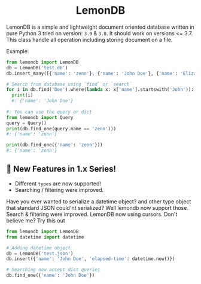 <div align="center">
  <h1>LemonDB</h1>
</div>

LemonDB is a simple and lightweight document oriented database written in pure Python 3 tried on version: `3.9` & `3.8`. It should work on versions <= 3.7. This class handle all operation including storing document on a file.

Example:
```python
from lemondb import LemonDB
db = LemonDB('test.db')
db.insert_many([{'name': 'zenn'}, {'name': 'John Doe'}, {'name': 'Elizabeth Doe'}])

# Search from database using `find` or `search`
for i in db.find('Doe').where(lambda x: x['name'].startswith('John')):
  print(i)
  #: {'name': 'John Doe'}
  
#: You can use the query or dict
from lemondb import Query
query = Query()
print(db.find_one(query.name == 'zenn')))
#: {'name': 'zenn'}

print(db.find_one({'name': 'zenn'}))
#: {'name': 'zenn'}

```

## 📌 New Features in 1.x Series!

- Different `types` are now supported!  
- Searching / filtering were improved.

Have you ever wanted to serialize a datetime object? and other type object that standard JSON could'nt serialized?
Well lemondb now support those. Search & filtering were improved. LemonDB now using cursors. Don't believe me? Try this out

```py
from lemondb import LemonDB
from datetime import datetime

# Adding datetime object
db = LemonDB('test.json')
db.insert({'name': 'John Doe', 'elapsed-time': datetime.now()})

# Searching now accept dict queries
db.find_one({'name': 'John Doe'})
```
